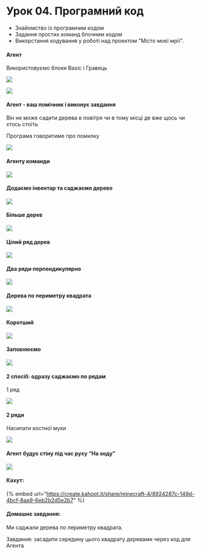# Урок 04. Програмний код

* Знайомство із програмним кодом
* Задання простих команд блочним кодом
* Викорстання кодування у роботі над проектом "Місто моєї мрії".

#### Агент

Використовуємо блоки Basic i Гравець

![](<../../.gitbook/assets/image (151).png>)

![](<../../.gitbook/assets/image (159).png>)

#### Агент - ваш помічник і виконує завдання

Він не може садити дерева в повітря чи в тому місці де вже щось чи хтось стоїть

Програма говоритиме про помилку

![](<../../.gitbook/assets/image (158).png>)

#### Агенту команди

![](<../../.gitbook/assets/image (168).png>)

#### Додаємо інвентар та саджаємо дерево

![](<../../.gitbook/assets/image (162).png>)

#### Більше дерев

![](<../../.gitbook/assets/image (152).png>)

#### Цілий ряд дерев

![](<../../.gitbook/assets/image (154).png>)

#### Два ряди перпендикулярно

![](<../../.gitbook/assets/image (184).png>)

#### Дерева по периметру квадрата

![](<../../.gitbook/assets/image (177).png>)

#### Коротший

![](<../../.gitbook/assets/image (173).png>)

#### Заповнюємо

![](<../../.gitbook/assets/image (170).png>)

#### 2 спосіб: одразу саджаємо по рядам

1 ряд

![](<../../.gitbook/assets/image (178).png>)

#### 2 ряди

Насипати костної муки

![](<../../.gitbook/assets/image (186).png>)

#### Агент будує стіну під час руху “На ходу”

![](<../../.gitbook/assets/image (150).png>)

#### Кахут:

{% embed url="https://create.kahoot.it/share/minecraft-4/8924287c-149d-4bcf-8aa9-6eb2b2d5e2b7" %}

#### Домашнє завдання:

Ми саджали дерева по периметру квадрата.

Завдання: засадити середину цього квадрату деревами через код для Агента
